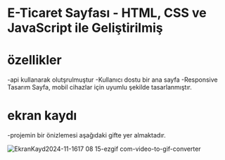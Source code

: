 # E-Ticaret Sayfası - HTML, CSS ve JavaScript ile Geliştirilmiş

# özellikler
-api kullanarak olutşrulmuştur 
-Kullanıcı dostu bir ana sayfa
-Responsive Tasarım Sayfa, mobil cihazlar için uyumlu şekilde tasarlanmıştır.


# ekran kaydı

-projemin bir önizlemesi aşağıdaki gifte yer almaktadır.


![EkranKayd2024-11-1617 08 15-ezgif com-video-to-gif-converter](https://github.com/user-attachments/assets/1eba1236-b614-4663-87d6-eb515a36a6a9)
